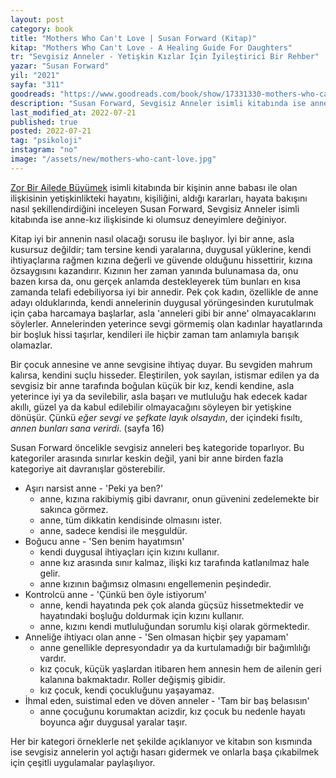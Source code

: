 ```yaml
---
layout: post
category: book
title: "Mothers Who Can't Love | Susan Forward (Kitap)"
kitap: "Mothers Who Can't Love - A Healing Guide For Daughters"
tr: "Sevgisiz Anneler - Yetişkin Kızlar İçin İyileştirici Bir Rehber"
yazar: "Susan Forward"
yil: "2021"
sayfa: "311"
goodreads: "https://www.goodreads.com/book/show/17331330-mothers-who-can-t-love"
description: "Susan Forward, Sevgisiz Anneler isimli kitabında ise anne-kız ilişkisinde ki olumsuz deneyimlere değiniyor."
last_modified_at: 2022-07-21
published: true
posted: 2022-07-21
tag: "psikoloji"
instagram: "no"
image: "/assets/new/mothers-who-cant-love.jpg"
---
```


<span class='link1'>[Zor Bir Ailede Büyümek](https://www.nonfictionbooks.xyz/toxic-parents.html)</span> isimli kitabında bir kişinin anne babası ile olan ilişkisinin yetişkinlikteki hayatını, kişiliğini, aldığı kararları, hayata bakışını nasıl şekillendirdiğini inceleyen Susan Forward, Sevgisiz Anneler isimli kitabında ise anne-kız ilişkisinde ki olumsuz deneyimlere değiniyor. 

Kitap iyi bir annenin nasıl olacağı sorusu ile başlıyor. İyi bir anne, asla kusursuz değildir; tam tersine kendi yaralarına, duygusal yüklerine, kendi ihtiyaçlarına rağmen kızına değerli ve güvende olduğunu hissettirir, kızına özsaygısını kazandırır. Kızının her zaman yanında bulunamasa da, onu bazen kırsa da, onu gerçek anlamda destekleyerek tüm bunları en kısa zamanda telafi edebiliyorsa iyi bir annedir. Pek çok kadın, özellikle de anne adayı olduklarında, kendi annelerinin duygusal yörüngesinden kurutulmak için çaba harcamaya başlarlar, asla 'anneleri gibi bir anne' olmayacaklarını söylerler. Annelerinden yeterince sevgi görmemiş olan kadınlar hayatlarında bir boşluk hissi taşırlar, kendileri ile hiçbir zaman tam anlamıyla barışık olamazlar. 

Bir çocuk annesine ve anne sevgisine ihtiyaç duyar. Bu sevgiden mahrum kalırsa, kendini suçlu hisseder. Eleştirilen, yok sayılan, istismar edilen ya da sevgisiz bir anne tarafında boğulan küçük bir kız, kendi kendine, asla yeterince iyi ya da sevilebilir, asla başarı ve mutluluğu hak edecek kadar akıllı, güzel ya da kabul edilebilir olmayacağını söyleyen bir yetişkine dönüşür. Çünkü _eğer sevgi ve şefkate layık olsaydın_, der içindeki fısıltı, _annen bunları sana verirdi_. (sayfa 16)

Susan Forward öncelikle sevgisiz anneleri beş kategoride toparlıyor. Bu kategoriler arasında sınırlar keskin değil, yani bir anne birden fazla kategoriye ait davranışlar gösterebilir.

- Aşırı narsist anne - 'Peki ya ben?'
	- anne, kızına rakibiymiş gibi davranır, onun güvenini zedelemekte bir sakınca görmez.
	- anne, tüm dikkatin kendisinde olmasını ister.
	- anne, sadece kendisi ile meşguldür.
- Boğucu anne - 'Sen benim hayatımsın'
	- kendi duygusal ihtiyaçları için kızını kullanır.
	- anne kız arasında sınır kalmaz, ilişki kız tarafında katlanılmaz hale gelir.
	- anne kızının bağımsız olmasını engellemenin peşindedir.
- Kontrolcü anne - 'Çünkü ben öyle istiyorum'
	- anne, kendi hayatında pek çok alanda güçsüz hissetmektedir ve hayatındaki boşluğu doldurmak için kızını kullanır.
	- anne, kızını kendi mutluluğundan sorumlu kişi olarak görmektedir.
- Anneliğe ihtiyacı olan anne - 'Sen olmasan hiçbir şey yapamam'
	- anne genellikle depresyondadır ya da kurtulamadığı bir bağımlılığı vardır.
	- kız çocuk, küçük yaşlardan itibaren hem annesin hem de ailenin geri kalanına bakmaktadır. Roller değişmiş gibidir.
	- kız çocuk, kendi çocukluğunu yaşayamaz.
- İhmal eden, suistimal eden ve döven anneler - 'Tam bir baş belasısın'
	- anne çocuğunu korumaktan acizdir, kız çocuk bu nedenle hayatı boyunca ağır duygusal yaralar taşır.

Her bir kategori örneklerle net şekilde açıklanıyor ve kitabın son kısmında ise sevgisiz annelerin yol açtığı hasarı gidermek ve onlarla başa çıkabilmek için çeşitli uygulamalar paylaşılıyor. 


